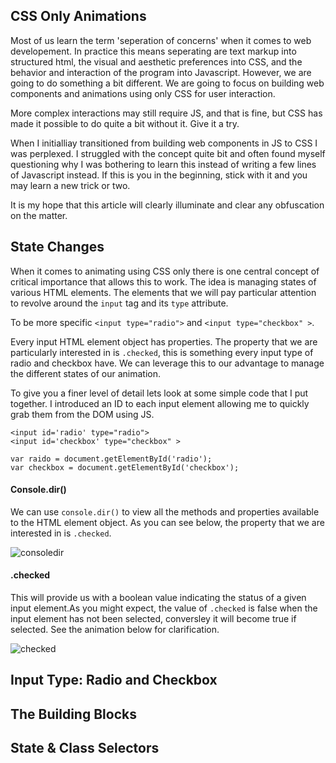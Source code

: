 ## CSS Only Animations
Most of us learn the term 'seperation of concerns' when it comes to web developement. In practice this means seperating are text markup into structured html, the visual and aesthetic preferences into CSS, and the behavior and interaction of the program into Javascript. However, we are going to do something a bit different. We are going to focus on building web components and animations using only CSS for user interaction.

More complex interactions may still require JS, and that is fine, but CSS has made it possible to do quite a bit without it. Give it a try. 

When I initialliay transitioned from building web components in JS to CSS I was perplexed. I struggled with the concept quite bit and often found myself questioning why I was bothering to learn this instead of writing a few lines of Javascript instead. If this is you in the beginning, stick with it and you may learn a new trick or two.  

It is my hope that this article will clearly illuminate and clear any obfuscation on the matter.

## State Changes

When it comes to animating using CSS only there is one central concept of critical importance that allows this to work. The idea is managing states of various HTML elements. The elements that we will pay particular attention to revolve around the `input` tag and its `type` attribute. 

To be more specific `<input type="radio">` and `<input type="checkbox" >`.

Every input HTML element object has properties. The property that we are particularly interested in is `.checked`, this is something every input type of radio and checkbox have. We can leverage this to our advantage to manage the different states of our animation.

To give you a finer level of detail lets look at some simple code that I put together. I introduced an ID to each input element allowing me to quickly grab them from the DOM using JS.

```
<input id='radio' type="radio">
<input id='checkbox' type="checkbox" >

var raido = document.getElementById('radio');
var checkbox = document.getElementById('checkbox');
```

#### Console.dir()
We can use `console.dir()` to view all the methods and properties available to the HTML element object. As you can see below, the property that we are interested in is `.checked`. 

![consoledir](http://imgur.com/9Ta5d6x.gif)

#### .checked
This will provide us with a boolean value indicating the status of a given input element.As you might expect, the value of `.checked` is false when the input element has not been selected, conversley it will become true if selected. See the animation below for clarification. 

![checked](http://imgur.com/ypB5rBp.gif)


## Input Type: Radio and Checkbox

## The Building Blocks

## State & Class Selectors



